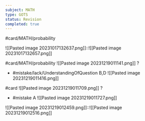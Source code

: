 ```yaml
---
subject: MATH
type: GOTS
status: Revision
completed: true
---
```

#card/MATH/probability 


![[Pasted image 20231017132637.png]]::![[Pasted image 20231017132657.png]] <!--SR:!2023-11-12,2,150-->

#card/MATH/probability
![[Pasted image 20231219011141.png]]
?
- #mistake/lack/UnderstandingOfQuestion 
B,D
![[Pasted image 20231219011416.png]]

#card
![[Pasted image 20231219011709.png]]
?
- #mistake
A
![[Pasted image 20231219011727.png]] <!--SR:!2024-01-15,4,172-->


![[Pasted image 20231219012459.png]]::![[Pasted image 20231219012516.png]]





